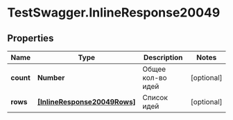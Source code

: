 # TestSwagger.InlineResponse20049

## Properties

Name | Type | Description | Notes
------------ | ------------- | ------------- | -------------
**count** | **Number** | Общее кол-во идей | [optional] 
**rows** | [**[InlineResponse20049Rows]**](InlineResponse20049Rows.md) | Список идей | [optional] 


